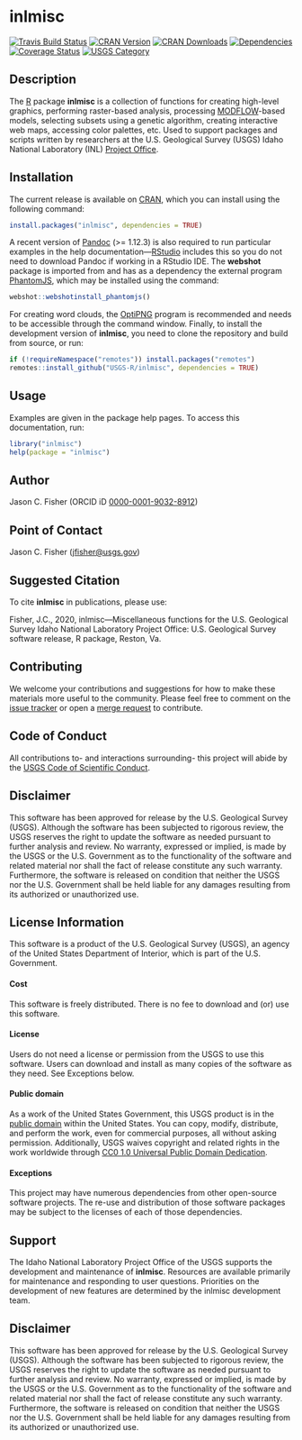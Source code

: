 # inlmisc

[![Travis Build
Status](https://travis-ci.org/USGS-R/inlmisc.svg?branch=master)](https://travis-ci.org/USGS-R/inlmisc)
[![CRAN
Version](https://www.r-pkg.org/badges/version/inlmisc)](https://CRAN.R-project.org/package=inlmisc)
[![CRAN
Downloads](https://cranlogs.r-pkg.org/badges/inlmisc?color=brightgreen)](https://CRAN.R-project.org/package=inlmisc)
[![Dependencies](https://tinyverse.netlify.com/badge/inlmisc)](https://CRAN.R-project.org/package=inlmisc)
[![Coverage
Status](https://coveralls.io/repos/github/USGS-R/inlmisc/badge.svg?branch=master)](https://coveralls.io/github/USGS-R/inlmisc?branch=master)
[![USGS
Category](https://img.shields.io/badge/USGS-Support-yellow.svg)](https://owi.usgs.gov/R/packages.html#support)

## Description

The [R](https://www.r-project.org/) package **inlmisc** is a collection
of functions for creating high-level graphics, performing raster-based
analysis, processing
[MODFLOW](https://www.usgs.gov/mission-areas/water-resources/science/modflow-and-related-programs "USGS's modular hydrologic model")-based
models, selecting subsets using a genetic algorithm, creating
interactive web maps, accessing color palettes, etc. Used to support
packages and scripts written by researchers at the U.S. Geological
Survey (USGS) Idaho National Laboratory (INL) [Project
Office](https://www.usgs.gov/centers/idaho-water-science-center/science/idaho-national-laboratory-project-office "USGS INL Project Office").

## Installation

The current release is available on
[CRAN](https://CRAN.R-project.org/package=inlmisc "The Comprehensive R Archive Network"),
which you can install using the following command:

``` r
install.packages("inlmisc", dependencies = TRUE)
```

A recent version of [Pandoc](https://pandoc.org/installing.html) (>=
1.12.3) is also required to run particular examples in the help
documentation—[RStudio](https://www.rstudio.com/products/rstudio/)
includes this so you do not need to download Pandoc if working in a
RStudio IDE. The **webshot** package is imported from and has as a
dependency the external program [PhantomJS](https://phantomjs.org/),
which may be installed using the command:

``` r
webshot::webshotinstall_phantomjs()
```

For creating word clouds, the [OptiPNG](http://optipng.sourceforge.net/)
program is recommended and needs to be accessible through the command
window. Finally, to install the development version of **inlmisc**, you
need to clone the repository and build from source, or run:

``` r
if (!requireNamespace("remotes")) install.packages("remotes")
remotes::install_github("USGS-R/inlmisc", dependencies = TRUE)
```

## Usage

Examples are given in the package help pages. To access this
documentation, run:

``` r
library("inlmisc")
help(package = "inlmisc")
```

## Author

Jason C. Fisher (ORCID iD
[0000-0001-9032-8912](https://orcid.org/0000-0001-9032-8912))

## Point of Contact

Jason C. Fisher (<jfisher@usgs.gov>)

## Suggested Citation

To cite **inlmisc** in publications, please use:

Fisher, J.C., 2020, inlmisc—Miscellaneous functions for the U.S.
Geological Survey Idaho National Laboratory Project Office: U.S.
Geological Survey software release, R package, Reston, Va.

## Contributing

We welcome your contributions and suggestions for how to make these
materials more useful to the community. Please feel free to comment on
the [issue tracker](https://github.com/USGS-R/inlmisc/issues) or open a
[merge request](https://github.com/USGS-R/inlmisc/pull/new/master) to
contribute.

## Code of Conduct

All contributions to- and interactions surrounding- this project will
abide by the [USGS Code of Scientific
Conduct](https://www.usgs.gov/office-of-science-quality-and-integrity/fundamental-science-practices).

## Disclaimer

This software has been approved for release by the U.S. Geological
Survey (USGS). Although the software has been subjected to rigorous
review, the USGS reserves the right to update the software as needed
pursuant to further analysis and review. No warranty, expressed or
implied, is made by the USGS or the U.S. Government as to the
functionality of the software and related material nor shall the fact of
release constitute any such warranty. Furthermore, the software is
released on condition that neither the USGS nor the U.S. Government
shall be held liable for any damages resulting from its authorized or
unauthorized use.

## License Information

This software is a product of the U.S. Geological Survey (USGS), an
agency of the United States Department of Interior, which is part of the
U.S. Government.

#### Cost

This software is freely distributed. There is no fee to download and
(or) use this software.

#### License

Users do not need a license or permission from the USGS to use this
software. Users can download and install as many copies of the software
as they need. See Exceptions below.

#### Public domain

As a work of the United States Government, this USGS product is in the
[public domain](https://www.usa.gov/government-works) within the United
States. You can copy, modify, distribute, and perform the work, even for
commercial purposes, all without asking permission. Additionally, USGS
waives copyright and related rights in the work worldwide through [CC0
1.0 Universal Public Domain
Dedication](https://creativecommons.org/publicdomain/zero/1.0/).

#### Exceptions

This project may have numerous dependencies from other open-source
software projects. The re-use and distribution of those software
packages may be subject to the licenses of each of those dependencies.

## Support

The Idaho National Laboratory Project Office of the USGS supports the
development and maintenance of **inlmisc**. Resources are available
primarily for maintenance and responding to user questions. Priorities
on the development of new features are determined by the inlmisc
development team.

## Disclaimer

This software has been approved for release by the U.S. Geological
Survey (USGS). Although the software has been subjected to rigorous
review, the USGS reserves the right to update the software as needed
pursuant to further analysis and review. No warranty, expressed or
implied, is made by the USGS or the U.S. Government as to the
functionality of the software and related material nor shall the fact of
release constitute any such warranty. Furthermore, the software is
released on condition that neither the USGS nor the U.S. Government
shall be held liable for any damages resulting from its authorized or
unauthorized use.
